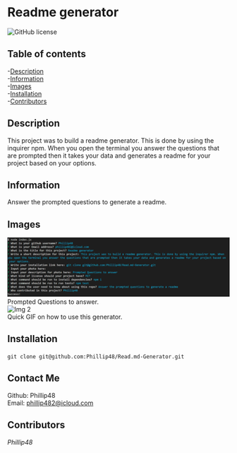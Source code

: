 
# Readme generator  
![GitHub license](https://img.shields.io/badge/license-MIT-blue.svg)  
  
## Table of contents   
-[Description](#Description)   
-[Information](#Information)  
-[Images](#Images)     
-[Installation](#Installation)  
-[Contributors](#Contributors)  

## Description  
This project was to build a readme generator. This is done by using the inquirer npm. When you open the terminal you answer the questions that are prompted then it takes your data and generates a readme for your project based on your options.

## Information  
Answer the prompted questions to generate a readme.  

## Images  
![Img 1](./img/readmequestions.png)  
Prompted Questions to answer.  
![Img 2](./img/readme%20generator%20updated.gif)  
Quick GIF on how to use this generator.

## Installation     
`git clone git@github.com:Phillip48/Read.md-Generator.git`  

## Contact Me  
Github: Phillip48  
Email: phillip482@icloud.com  

## Contributors  
*Phillip48*  

  

